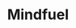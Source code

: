 ---
layout: startup_page
title: "Mindfuel"
id: "mindfuel.ai"
permalink: "/mindfuelmindfuel.ai04042025/"
website: "https://mindfuel.ai/"
funding_round: "Seed"
funding_amount: "€3.75M"
investors: "Project A Ventures"
about: "Mindfuel is a data product management company that helps organizations maximize the value of their data initiatives. Its software, Delight, incorporates product management principles into data management, providing AI-driven portfolio management and facilitating communication between data and business teams. This allows data leaders to demonstrate the ROI of their data investments and prioritize initiatives strategically."
markets: "Data Management, AI, SaaS, B2B, Database Software"
hq: "Munich, Bavaria, Germany"
founded_year: "2019"
linkedin: "https://www.linkedin.com/company/mindfuelai/"
twitter: ""
instagram: ""
facebook: ""
crunchbase: "https://www.crunchbase.com/organization/mindfuel-81d5"
pitchbook: "https://pitchbook.com/profiles/company/519364-54"

# SEO Optimization
meta_title: "Mindfuel - Seed Funding (€3.75M)"
meta_description: "Mindfuel, Mindfuel is a data product management company that helps organizations maximize the value of their data initiatives. Its software, Delight, incorporat..."
meta_keywords: "Mindfuel, Data Management, AI, SaaS, B2B, Database Software, Seed funding"
canonical_url: "https://pkprojectstartups.github.io/projectstartups.com/mindfuelmindfuel.ai04042025/"
---